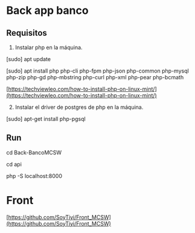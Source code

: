 # Back app banco

## Requisitos

1. Instalar php en la máquina.

[sudo] apt update

[sudo] apt install php php-cli php-fpm php-json php-common php-mysql php-zip php-gd  php-mbstring php-curl php-xml php-pear php-bcmath

[https://techviewleo.com/how-to-install-php-on-linux-mint/](https://techviewleo.com/how-to-install-php-on-linux-mint/) 

2. Instalar el driver de postgres de php en la máquina.

[sudo] apt-get install php-pgsql


## Run

cd Back-BancoMCSW

cd api

php -S localhost:8000


# Front 

[https://github.com/SoyTiyi/Front_MCSW](https://github.com/SoyTiyi/Front_MCSW) 


